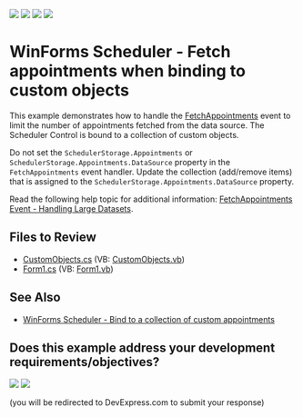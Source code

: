 <!-- default badges list -->
![](https://img.shields.io/endpoint?url=https://codecentral.devexpress.com/api/v1/VersionRange/128635060/15.2.4%2B)
[![](https://img.shields.io/badge/Open_in_DevExpress_Support_Center-FF7200?style=flat-square&logo=DevExpress&logoColor=white)](https://supportcenter.devexpress.com/ticket/details/E3370)
[![](https://img.shields.io/badge/📖_How_to_use_DevExpress_Examples-e9f6fc?style=flat-square)](https://docs.devexpress.com/GeneralInformation/403183)
[![](https://img.shields.io/badge/💬_Leave_Feedback-feecdd?style=flat-square)](#does-this-example-address-your-development-requirementsobjectives)
<!-- default badges end -->

# WinForms Scheduler - Fetch appointments when binding to custom objects

This example demonstrates how to handle the [FetchAppointments](https://docs.devexpress.com/CoreLibraries/DevExpress.XtraScheduler.SchedulerStorageBase.FetchAppointments) event to limit the number of appointments fetched from the data source. The Scheduler Control is bound to a collection of custom objects. 

Do not set the `SchedulerStorage.Appointments` or `SchedulerStorage.Appointments.DataSource` property in the `FetchAppointments` event handler. Update the collection (add/remove items) that is assigned to the `SchedulerStorage.Appointments.DataSource` property.

Read the following help topic for additional information: [FetchAppointments Event - Handling Large Datasets](https://docs.devexpress.com/WindowsForms/8385/controls-and-libraries/scheduler/data-binding/fetchappointments-event-handling-large-datasets).


## Files to Review

* [CustomObjects.cs](./CS/CustomObjects.cs) (VB: [CustomObjects.vb](./VB/CustomObjects.vb))
* [Form1.cs](./CS/Form1.cs) (VB: [Form1.vb](./VB/Form1.vb))


## See Also

* [WinForms Scheduler - Bind to a collection of custom appointments](https://github.com/DevExpress-Examples/winforms-scheduler-bind-to-custom-objects)
<!-- feedback -->
## Does this example address your development requirements/objectives?

[<img src="https://www.devexpress.com/support/examples/i/yes-button.svg"/>](https://www.devexpress.com/support/examples/survey.xml?utm_source=github&utm_campaign=winforms-scheduler-handle-fetchappointments-event&~~~was_helpful=yes) [<img src="https://www.devexpress.com/support/examples/i/no-button.svg"/>](https://www.devexpress.com/support/examples/survey.xml?utm_source=github&utm_campaign=winforms-scheduler-handle-fetchappointments-event&~~~was_helpful=no)

(you will be redirected to DevExpress.com to submit your response)
<!-- feedback end -->
